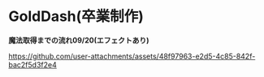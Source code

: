 # GoldDash(卒業制作)

**魔法取得までの流れ09/20(エフェクトあり)**

https://github.com/user-attachments/assets/48f97963-e2d5-4c85-842f-bac2f5d3f2e4

